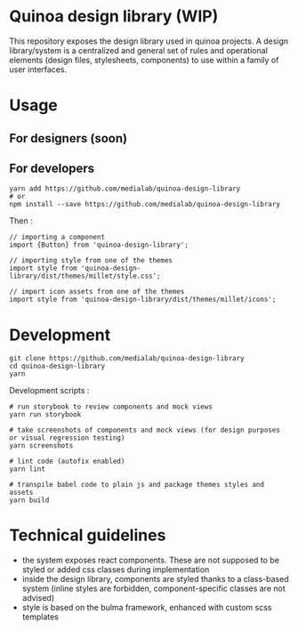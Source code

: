 Quinoa design library (WIP)
===

This repository exposes the design library used in quinoa projects. A design library/system is a centralized and general set of rules and operational elements (design files, stylesheets, components) to use within a family of user interfaces.


# Usage

## For designers (soon)

## For developers

```
yarn add https://github.com/medialab/quinoa-design-library
# or
npm install --save https://github.com/medialab/quinoa-design-library
```

Then :

```
// importing a component
import {Button} from 'quinoa-design-library';

// importing style from one of the themes
import style from 'quinoa-design-library/dist/themes/millet/style.css';

// import icon assets from one of the themes
import style from 'quinoa-design-library/dist/themes/millet/icons';
```


# Development

```
git clone https://github.com/medialab/quinoa-design-library
cd quinoa-design-library
yarn
```

Development scripts :

```
# run storybook to review components and mock views
yarn run storybook

# take screenshots of components and mock views (for design purposes or visual regression testing)
yarn screenshots

# lint code (autofix enabled)
yarn lint

# transpile babel code to plain js and package themes styles and assets
yarn build
```

# Technical guidelines

- the system exposes react components. These are not supposed to be styled or added css classes during implementation
- inside the design library, components are styled thanks to a class-based system (inline styles are forbidden, component-specific classes are not advised)
- style is based on the bulma framework, enhanced with custom scss templates


